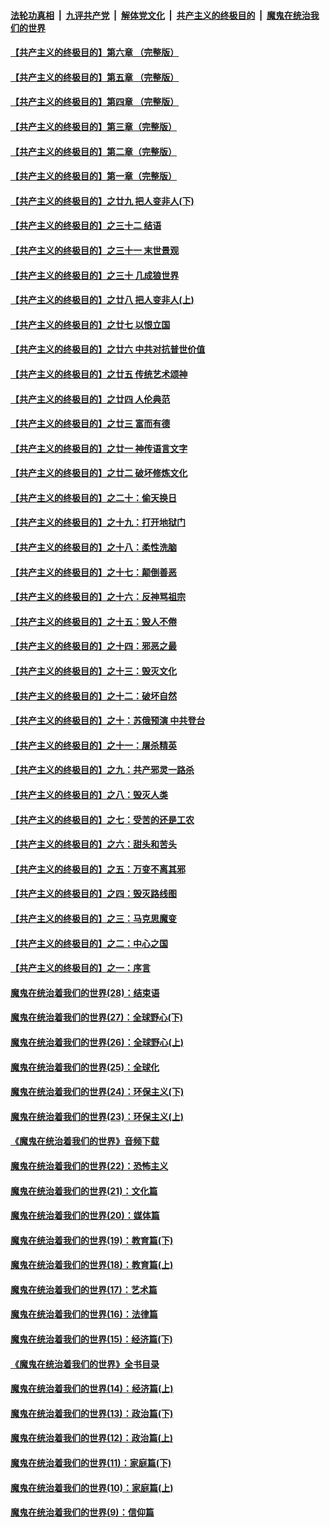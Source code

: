 

####  [法轮功真相](../../../../basic/blob/master/README.md?t=06071431) &nbsp;|&nbsp; [九评共产党](../../../../9ping.md/blob/master/README.md?t=06071431) &nbsp;|&nbsp; [解体党文化](../../../../jtdwh.md/blob/master/README.md?t=06071431)  &nbsp;|&nbsp; [共产主义的终极目的](../../../../gczydzjmd.md/blob/master/README.md?t=06071431) &nbsp;|&nbsp; [魔鬼在统治我们的世界](../../../../mgztzwmdsj.md/blob/master/README.md?t=06071431) 

#### [【共产主义的终极目的】第六章 （完整版）](../pages/nsc422/n11428913.md?t=06071431) 

#### [【共产主义的终极目的】第五章 （完整版）](../pages/nsc422/n11428912.md?t=06071431) 

#### [【共产主义的终极目的】第四章 （完整版）](../pages/nsc422/n11428907.md?t=06071431) 

#### [【共产主义的终极目的】第三章（完整版）](../pages/nsc422/n11428848.md?t=06071431) 

#### [【共产主义的终极目的】第二章（完整版）](../pages/nsc422/n11428831.md?t=06071431) 

#### [【共产主义的终极目的】第一章（完整版）](../pages/nsc422/n11417651.md?t=06071431) 

#### [【共产主义的终极目的】之廿九 把人变非人(下)](../pages/nsc422/n11344140.md?t=06071431) 

#### [【共产主义的终极目的】之三十二 结语](../pages/nsc422/n11360535.md?t=06071431) 

#### [【共产主义的终极目的】之三十一 末世景观](../pages/nsc422/n11351129.md?t=06071431) 

#### [【共产主义的终极目的】之三十 几成狼世界](../pages/nsc422/n11348280.md?t=06071431) 

#### [【共产主义的终极目的】之廿八 把人变非人(上)](../pages/nsc422/n11340492.md?t=06071431) 

#### [【共产主义的终极目的】之廿七 以恨立国](../pages/nsc422/n11336944.md?t=06071431) 

#### [【共产主义的终极目的】之廿六 中共对抗普世价值](../pages/nsc422/n11324785.md?t=06071431) 

#### [【共产主义的终极目的】之廿五 传统艺术颂神](../pages/nsc422/n11296396.md?t=06071431) 

#### [【共产主义的终极目的】之廿四 人伦典范](../pages/nsc422/n11296397.md?t=06071431) 

#### [【共产主义的终极目的】之廿三 富而有德](../pages/nsc422/n11283598.md?t=06071431) 

#### [【共产主义的终极目的】之廿一 神传语言文字](../pages/nsc422/n11263265.md?t=06071431) 

#### [【共产主义的终极目的】之廿二 破坏修炼文化](../pages/nsc422/n11245728.md?t=06071431) 

#### [【共产主义的终极目的】之二十：偷天换日](../pages/nsc422/n11238846.md?t=06071431) 

#### [【共产主义的终极目的】之十九：打开地狱门](../pages/nsc422/n11206376.md?t=06071431) 

#### [【共产主义的终极目的】之十八：柔性洗脑](../pages/nsc422/n11199994.md?t=06071431) 

#### [【共产主义的终极目的】之十七：颠倒善恶](../pages/nsc422/n11179782.md?t=06071431) 

#### [【共产主义的终极目的】之十六：反神骂祖宗](../pages/nsc422/n11166798.md?t=06071431) 

#### [【共产主义的终极目的】之十五：毁人不倦](../pages/nsc422/n11166792.md?t=06071431) 

#### [【共产主义的终极目的】之十四：邪恶之最](../pages/nsc422/n11150249.md?t=06071431) 

#### [【共产主义的终极目的】之十三：毁灭文化](../pages/nsc422/n11135227.md?t=06071431) 

#### [【共产主义的终极目的】之十二：破坏自然](../pages/nsc422/n11135214.md?t=06071431) 

#### [【共产主义的终极目的】之十：苏俄预演 中共登台](../pages/nsc422/n11118424.md?t=06071431) 

#### [【共产主义的终极目的】之十一：屠杀精英](../pages/nsc422/n11118442.md?t=06071431) 

#### [【共产主义的终极目的】之九：共产邪灵一路杀](../pages/nsc422/n11114139.md?t=06071431) 

#### [【共产主义的终极目的】之八：毁灭人类](../pages/nsc422/n11108503.md?t=06071431) 

#### [【共产主义的终极目的】之七：受苦的还是工农](../pages/nsc422/n11101809.md?t=06071431) 

#### [【共产主义的终极目的】之六：甜头和苦头](../pages/nsc422/n11096971.md?t=06071431) 

#### [【共产主义的终极目的】之五：万变不离其邪](../pages/nsc422/n11091285.md?t=06071431) 

#### [【共产主义的终极目的】之四：毁灭路线图](../pages/nsc422/n11086284.md?t=06071431) 

#### [【共产主义的终极目的】之三：马克思魔变](../pages/nsc422/n11061941.md?t=06071431) 

#### [【共产主义的终极目的】之二：中心之国](../pages/nsc422/n11047728.md?t=06071431) 

#### [【共产主义的终极目的】之一：序言](../pages/nsc422/n11086077.md?t=06071431) 

#### [魔鬼在统治着我们的世界(28)：结束语](../pages/nsc422/n10936246.md?t=06071431) 

#### [魔鬼在统治着我们的世界(27)：全球野心(下)](../pages/nsc422/n10928319.md?t=06071431) 

#### [魔鬼在统治着我们的世界(26)：全球野心(上)](../pages/nsc422/n10900318.md?t=06071431) 

#### [魔鬼在统治着我们的世界(25)：全球化](../pages/nsc422/n10788205.md?t=06071431) 

#### [魔鬼在统治着我们的世界(24)：环保主义(下)](../pages/nsc422/n10695307.md?t=06071431) 

#### [魔鬼在统治着我们的世界(23)：环保主义(上)](../pages/nsc422/n10688613.md?t=06071431) 

#### [《魔鬼在统治着我们的世界》音频下载](../pages/nsc422/n10635553.md?t=06071431) 

#### [魔鬼在统治着我们的世界(22)：恐怖主义](../pages/nsc422/n10614727.md?t=06071431) 

#### [魔鬼在统治着我们的世界(21)：文化篇](../pages/nsc422/n10597706.md?t=06071431) 

#### [魔鬼在统治着我们的世界(20)：媒体篇](../pages/nsc422/n10586579.md?t=06071431) 

#### [魔鬼在统治着我们的世界(19)：教育篇(下)](../pages/nsc422/n10564808.md?t=06071431) 

#### [魔鬼在统治着我们的世界(18)：教育篇(上)](../pages/nsc422/n10526970.md?t=06071431) 

#### [魔鬼在统治着我们的世界(17)：艺术篇](../pages/nsc422/n10499093.md?t=06071431) 

#### [魔鬼在统治着我们的世界(16)：法律篇](../pages/nsc422/n10485969.md?t=06071431) 

#### [魔鬼在统治着我们的世界(15)：经济篇(下)](../pages/nsc422/n10469975.md?t=06071431) 

#### [《魔鬼在统治着我们的世界》全书目录](../pages/nsc422/n10464261.md?t=06071431) 

#### [魔鬼在统治着我们的世界(14)：经济篇(上)](../pages/nsc422/n10457370.md?t=06071431) 

#### [魔鬼在统治着我们的世界(13)：政治篇(下)](../pages/nsc422/n10448270.md?t=06071431) 

#### [魔鬼在统治着我们的世界(12)：政治篇(上)](../pages/nsc422/n10444576.md?t=06071431) 

#### [魔鬼在统治着我们的世界(11)：家庭篇(下)](../pages/nsc422/n10440961.md?t=06071431) 

#### [魔鬼在统治着我们的世界(10)：家庭篇(上)](../pages/nsc422/n10435448.md?t=06071431) 

#### [魔鬼在统治着我们的世界(9)：信仰篇](../pages/nsc422/n10432159.md?t=06071431) 

